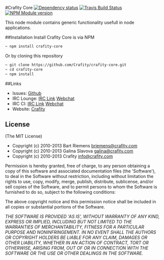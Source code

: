 #Crafity Core [![Dependency status](https://david-dm.org/crafity/crafity-core.png)](https://david-dm.org/crafity/crafity-core) [![Travis Build Status](https://travis-ci.org/Crafity/crafity-core.png?branch=master)](https://travis-ci.org/Crafity/crafity-core) [![NPM Module version](https://badge.fury.io/js/crafity-core.png)](http://badge.fury.io/js/crafity-core)

This node module contains generic functionality usefull in node applications.

##Installation
Install Crafity Core is via NPM

```sh
~ npm install crafity-core
```

Or by cloning this repository

```sh
~ git clone https://github.com/Crafity/crafity-core.git
~ cd crafity-core
~ npm install
```

##Links
* Issues: [Github](https://github.com/Crafity/crafity-core/issues)
* IRC Lounge: [IRC Link](irc://irc.freenode.net:6667/crafity-lounge) [Webchat](http://webchat.freenode.net?channels=crafity-lounge&uio=OT10cnVlJjExPTUx91)
* IRC CI: [IRC Link](irc://irc.freenode.net:6667/crafity-ci) [Webchat](http://webchat.freenode.net?channels=crafity-ci&uio=OT10cnVlJjExPTUx91)
* Website: [Crafity](http://crafity.com)

## License
(The MIT License)  

* Copyright (c) 2010-2013 Bart Riemens <briemens@crafity.com>  
* Copyright (c) 2010-2013 Galina Slavova <galina@crafity.com>  
* Copyright (c) 2010-2013 Crafity <info@crafity.com>  

Permission is hereby granted, free of charge, to any person obtaining
a copy of this software and associated documentation files (the
'Software'), to deal in the Software without restriction, including
without limitation the rights to use, copy, modify, merge, publish,
distribute, sublicense, and/or sell copies of the Software, and to
permit persons to whom the Software is furnished to do so, subject to
the following conditions:

The above copyright notice and this permission notice shall be
included in all copies or substantial portions of the Software.

*THE SOFTWARE IS PROVIDED 'AS IS', WITHOUT WARRANTY OF ANY KIND,
EXPRESS OR IMPLIED, INCLUDING BUT NOT LIMITED TO THE WARRANTIES OF
MERCHANTABILITY, FITNESS FOR A PARTICULAR PURPOSE AND NONINFRINGEMENT.
IN NO EVENT SHALL THE AUTHORS OR COPYRIGHT HOLDERS BE LIABLE FOR ANY
CLAIM, DAMAGES OR OTHER LIABILITY, WHETHER IN AN ACTION OF CONTRACT,
TORT OR OTHERWISE, ARISING FROM, OUT OF OR IN CONNECTION WITH THE
SOFTWARE OR THE USE OR OTHER DEALINGS IN THE SOFTWARE.*

